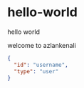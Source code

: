 # hello-world
hello world

welcome to azlankenali

```json
{
  "id": "username",
  "type": "user"
}
```
